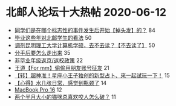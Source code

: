 # 北邮人论坛十大热帖 2020-06-12

- [同学们是在哪个标志性的事件发生后开始【掉头发】的？](https://bbs.byr.cn/article/Talking/6202054) 84
- [毕业这些年对北邮学生的看法](https://bbs.byr.cn/article/Job/2091559) 50
- [调剂昆明理工大学计算机学硕，去不去读？【不去读了】](https://bbs.byr.cn/article/AimGraduate/1191991) 50
- [分手后要怎么走出来](https://bbs.byr.cn/article/Feeling/3146960) 35
- [非毕业年级返京/返校政策](https://bbs.byr.cn/article/Picture/3258194) 22
- [王道【For mm】偷偷用朋友账号征友](https://bbs.byr.cn/article/Friends/1962800) 21
- [【转】超神准！星座小王子独创的新型占卜、來一起試玩一下！](https://bbs.byr.cn/article/Constellations/326533) 15
- [【心得】水几张日常，感觉到瓶颈了](https://bbs.byr.cn/article/Photo/268904) 14
- [MacBook Pro 16](https://bbs.byr.cn/article/Notebook/181438) 12
- [两个半月大小的猫咪总喜欢咬人怎么破？](https://bbs.byr.cn/article/Pet/154173) 11


